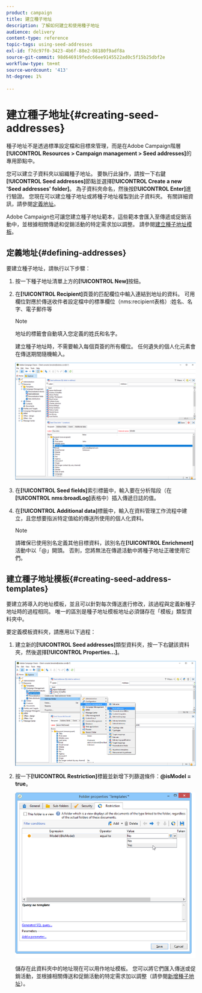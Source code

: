 ```yaml
---
product: campaign
title: 建立種子地址
description: 了解如何建立和使用種子地址
audience: delivery
content-type: reference
topic-tags: using-seed-addresses
exl-id: f7dc97f0-3423-4b6f-88e2-08180f9adf8a
source-git-commit: 98d646919fedc66ee9145522ad0c5f15b25dbf2e
workflow-type: tm+mt
source-wordcount: '413'
ht-degree: 1%

---
```


# 建立種子地址{#creating-seed-addresses}

種子地址不是透過標準設定檔和目標來管理，而是在Adobe Campaign階層&#x200B;**[!UICONTROL Resources > Campaign management > Seed addresses]**&#x200B;的專用節點中。

您可以建立子資料夾以組織種子地址。 要執行此操作，請按一下右鍵&#x200B;**[!UICONTROL Seed addresses]**&#x200B;節點並選擇&#x200B;**[!UICONTROL Create a new 'Seed addresses' folder]**。 為子資料夾命名，然後按&#x200B;**[!UICONTROL Enter]**&#x200B;進行驗證。 您現在可以建立種子地址或將種子地址複製到此子資料夾。 有關詳細資訊，請參閱[定義地址](#defining-addresses)。

Adobe Campaign也可讓您建立種子地址範本，這些範本會匯入至傳遞或促銷活動中，並根據相關傳遞和促銷活動的特定需求加以調整。 請參閱[建立種子地址模板](#creating-seed-address-templates)。

## 定義地址{#defining-addresses}

要建立種子地址，請執行以下步驟：

1. 按一下種子地址清單上方的&#x200B;**[!UICONTROL New]**&#x200B;按鈕。
1. 在&#x200B;**[!UICONTROL Recipient]**&#x200B;頁簽的匹配欄位中輸入連結到地址的資料。 可用欄位對應於傳送收件者設定檔中的標準欄位（nms:recipient表格）:姓名、名字、電子郵件等

   >[!NOTE]
   >
   >地址的標籤會自動填入您定義的姓氏和名字。
   >
   >建立種子地址時，不需要輸入每個頁簽的所有欄位。 任何遺失的個人化元素會在傳送期間隨機輸入。

   ![](assets/s_ncs_user_seedlist_new_address.png)

1. 在&#x200B;**[!UICONTROL Seed fields]**&#x200B;索引標籤中，輸入要在分析階段（在&#x200B;**[!UICONTROL nms:broadLog]**&#x200B;表格中）插入傳遞日誌的值。

1. 在&#x200B;**[!UICONTROL Additional data]**&#x200B;標籤中，輸入在資料管理工作流程中建立，且您想要指派特定值給的傳送所使用的個人化資料。

   >[!NOTE]
   >
   >請確保已使用別名定義其他目標資料，該別名在&#x200B;**[!UICONTROL Enrichment]**&#x200B;活動中以「@」開頭。 否則，您將無法在傳遞活動中將種子地址正確使用它們。

## 建立種子地址模板{#creating-seed-address-templates}

要建立將導入的地址模板，並且可以針對每次傳送進行修改，該過程與定義新種子地址時的過程相同。 唯一的區別是種子地址模板地址必須儲存在「模板」類型資料夾中。

要定義模板資料夾，請應用以下過程：

1. 建立新的&#x200B;**[!UICONTROL Seed addresses]**&#x200B;類型資料夾，按一下右鍵該資料夾，然後選擇&#x200B;**[!UICONTROL Properties...]**。

   ![](assets/s_ncs_user_seedlist_template_folder.png)

1. 按一下&#x200B;**[!UICONTROL Restriction]**&#x200B;標籤並新增下列篩選條件：**@isModel = true**。

   ![](assets/s_ncs_user_seedlist_folder_is_model.png)

   儲存在此資料夾中的地址現在可以用作地址模板。 您可以將它們匯入傳送或促銷活動，並根據相關傳送和促銷活動的特定需求加以調整（請參閱[新增種子地址](../../delivery/using/adding-seed-addresses.md)）。
